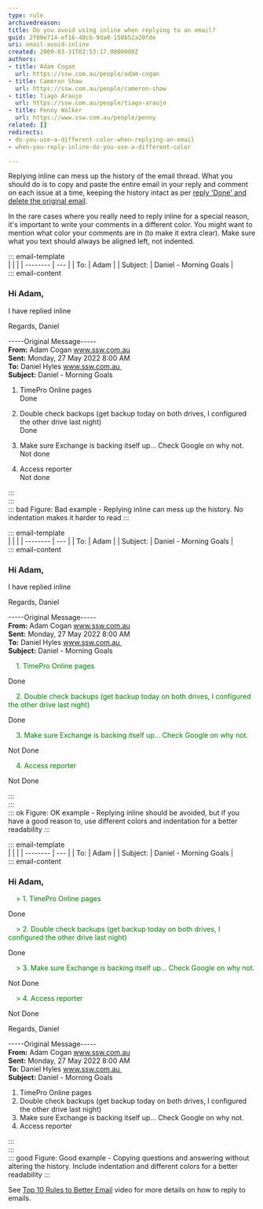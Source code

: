 ```yaml
---
type: rule
archivedreason: 
title: Do you avoid using inline when replying to an email?
guid: 2f00e714-ef16-48cb-9da0-158b52a20fde
uri: email-avoid-inline
created: 2009-03-31T02:53:17.0000000Z
authors:
- title: Adam Cogan
  url: https://ssw.com.au/people/adam-cogan
- title: Cameron Shaw
  url: https://ssw.com.au/people/cameron-shaw
- title: Tiago Araujo
  url: https://ssw.com.au/people/tiago-araujo
- title: Penny Walker
  url: https://www.ssw.com.au/people/penny
related: []
redirects:
- do-you-use-a-different-color-when-replying-an-email
- when-you-reply-inline-do-you-use-a-different-color

---
```


Replying inline can mess up the history of the email thread. What you should do is to copy and paste the entire email in your reply and comment on each issue at a time, keeping the history intact as per [reply 'Done' and delete the original email](/dones-do-you-reply-done-and-delete-the-original-email).

In the rare cases where you really need to reply inline for a special reason, it's important to write your comments in a different color. You might want to mention what color your comments are in (to make it extra clear). Make sure what you text should always be aligned left, not indented.

<!--endintro-->

::: email-template  
|          |     |
| -------- | --- |
| To:      | Adam |
| Subject: | Daniel - Morning Goals |  
::: email-content  

### Hi Adam,

I have replied inline

Regards,
Daniel

-----Original Message-----   
**From:** Adam Cogan www.ssw.com.au   
**Sent:** Monday, 27 May 2022 8:00 AM    
**To:** Daniel Hyles www.ssw.com.au   
**Subject:** Daniel - Morning Goals   

1. TimePro Online pages  
Done  

2. Double check backups (get backup today on both drives, I configured the other drive last night)  
Done   

3. Make sure Exchange is backing itself up... Check Google on why not.  
Not done   

4. Access reporter   
Not done  

:::  
:::  
::: bad
Figure: Bad example - Replying inline can mess up the history. No indentation makes it harder to read
:::

::: email-template  
|          |     |
| -------- | --- |
| To:      | Adam |
| Subject: | Daniel - Morning Goals |  
::: email-content  

### Hi Adam,

I have replied inline

Regards,
Daniel

-----Original Message-----   
**From:** Adam Cogan www.ssw.com.au   
**Sent:** Monday, 27 May 2022 8:00 AM   
**To:** Daniel Hyles www.ssw.com.au    
**Subject:** Daniel - Morning Goals   

   <span style="color:green; padding-left:1rem;">1. TimePro Online pages  </span>

Done  

   <span style="color:green; padding-left:1rem;">2. Double check backups (get backup today on both drives, I configured the other drive last night)  </span>

Done 

   <span style="color:green; padding-left:1rem;">3. Make sure Exchange is backing itself up... Check Google on why not.  </span>

Not Done

   <span style="color:green; padding-left:1rem;">4. Access reporter  </span>

Not Done


:::  
:::  
::: ok
Figure: OK example - Replying inline should be avoided, but if you have a good reason to, use different colors and indentation for a better readability
:::

::: email-template  
|          |     |
| -------- | --- |
| To:      | Adam |
| Subject: | Daniel - Morning Goals |  
::: email-content  

### Hi Adam,

   <span style="color:green; padding-left:1rem;">\> 1. TimePro Online pages  </span>

Done  

   <span style="color:green; padding-left:1rem;">\> 2. Double check backups (get backup today on both drives, I configured the other drive last night)  </span>

Done 

   <span style="color:green; padding-left:1rem;">\> 3. Make sure Exchange is backing itself up... Check Google on why not.  </span>

Not Done

   <span style="color:green; padding-left:1rem;">\> 4. Access reporter  </span>

Not Done


Regards,
Daniel

-----Original Message-----   
**From:** Adam Cogan www.ssw.com.au   
**Sent:** Monday, 27 May 2022 8:00 AM   
**To:** Daniel Hyles www.ssw.com.au    
**Subject:** Daniel - Morning Goals   

1. TimePro Online pages  
2. Double check backups (get backup today on both drives, I configured the other drive last night)  
3. Make sure Exchange is backing itself up... Check Google on why not.  
4. Access reporter   

:::  
:::  
::: good
Figure: Good example - Copying questions and answering without altering the history. Include indentation and different colors for a better readability
:::

See [Top 10 Rules to Better Email](https://tv.ssw.com/top-rules-to-better-email-by-ulysses-maclaren/) video for more details on how to reply to emails.
